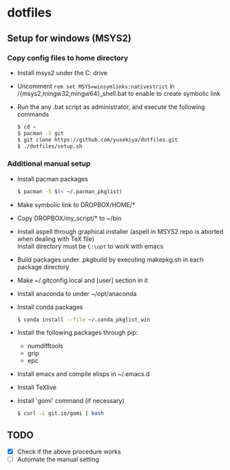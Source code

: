 # dotfiles
## Setup for windows (MSYS2)
### Copy config files to home directory
- Install msys2 under the C: drive
- Uncomment `rem set MSYS=winsymlinks:nativestrict` in /{msys2,mingw32,mingw64}_shell.bat
  to enable to create symbolic link
- Run the any .bat script as administrator, and execute the following commands

  ```bash
  $ cd ~
  $ pacman -S git
  $ git clone https://github.com/yusekiya/dotfiles.git
  $ ./dotfiles/setup.sh
  ```

### Additional manual setup

- Install pacman packages

  ```bash
  $ pacman -S $(< ~/.pacman_pkglist)
  ```
- Make symbolic link to DROPBOX/HOME/*
- Copy DROPBOX/my_script/* to ~/bin
- Install aspell through graphical installer (aspell in MSYS2 repo is aborted when dealing with TeX file)  
  Install directory must be `C:\opt` to work with emacs
- Build packages under .pkgbuild by executing makepkg.sh in each package directory
- Make ~/.gitconfig.local and [user] section in it
- Install anaconda to under ~/opt/anaconda
- Install conda packages

  ```bash
  $ conda install --file ~/.conda_pkglist_win
  ```
- Install the following packages through pip:
    - numdifftools
    - grip
    - epc
- Install emacs and compile elisps in ~/.emacs.d
- Install TeXlive
- Install 'gomi' command (if necessary)

  ```bash
  $ curl -L git.io/gomi | bash
  ```

## TODO

- [x] Check if the above procedure works
- [ ] Automate the manual setting
